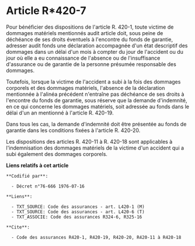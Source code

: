 # Article R*420-7

Pour bénéficier des dispositions de l'article R. 420-1, toute victime de dommages matériels mentionnés audit article doit,
sous peine de déchéance de ses droits éventuels à l'encontre du fonds de garantie, adresser audit fonds une déclaration
accompagnée d'un état descriptif des dommages dans un délai d'un mois à compter du jour de l'accident ou du jour où elle a eu
connaissance de l'absence ou de l'insuffisance d'assurance ou de garantie de la personne présumée responsable des dommages.

Toutefois, lorsque la victime de l'accident a subi à la fois des dommages corporels et des dommages matériels, l'absence de
la déclaration mentionnée à l'alinéa précédent n'entraîne pas déchéance de ses droits à l'encontre du fonds de garantie, sous
réserve que la demande d'indemnité, en ce qui concerne les dommages matériels, soit adressée au fonds dans le délai d'un an
mentionné à l'article R. 420-19.

Dans tous les cas, la demande d'indemnité doit être présentée au fonds de garantie dans les conditions fixées à l'article R.
420-20.

Les dispositions des articles R. 420-11 à R. 420-18 sont applicables à l'indemnisation des dommages matériels de la victime
d'un accident qui a subi également des dommages corporels.

**Liens relatifs à cet article**

	**Codifié par**:

	  - Décret n°76-666 1976-07-16

	**Liens**:

	  - TXT_SOURCE: Code des assurances - art. L420-1 (M)
	  - TXT_SOURCE: Code des assurances - art. L420-6 (T)
	  - TXT_ASSOCIE: Code des assurances R324-6, R325-16

	**Cite**:

	  - Code des assurances R420-1, R420-19, R420-20, R420-11 à R420-18
